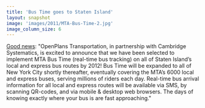 ```yaml
---
title: 'Bus Time goes to Staten Island'
layout: snapshot
image: 'images/2011/MTA-Bus-Time-2.jpg'
image_column_size: 6
---
```


<a href="http://blog.openplans.org/wp-content/uploads/2013/04/Bus_Time_Boys-1024x1024.jpg">Good news</a>: "OpenPlans Transportation, in partnership with Cambridge Systematics, is excited to announce that we have been selected to implement MTA Bus Time (real-time bus tracking) on all of Staten Island’s local and express bus routes by 2012! Bus Time will be expanded to all of New York City shortly thereafter, eventually covering the MTA’s 6000 local and express buses, serving millions of riders each day.  Real-time bus arrival information for all local and express routes will be available via SMS, by scanning QR-codes, and via mobile & desktop web browsers. The days of knowing exactly where your bus is are fast approaching." 